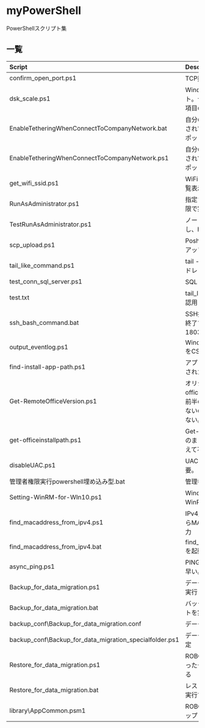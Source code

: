 # myPowerShell

PowerShellスクリプト集

## 一覧

| Script | Description |
| :---   | :--- |
| confirm_open_port.ps1 | TCP接続を試す |
| dsk_scale.ps1 | Windows10 拡大縮小とレイアウト。テキスト、アプリ、その他の項目のサイズを変更する |
| EnableTetheringWhenConnectToCompanyNetwork.bat | 自分のラップトップがWiFiに接続されていたら、モバイルホットスポットを起動する |
| EnableTetheringWhenConnectToCompanyNetwork.ps1 | 自分のラップトップがWiFiに接続されていたら、モバイルホットスポットを起動する |
| get_wifi_ssid.ps1 | WiFiアクセスポイントのSSIDを一覧表示する |
| RunAsAdministrator.ps1 | 指定されたスクリプトを管理者権限で実行する |
| TestRunAsAdministrator.ps1 | ノートパッドを管理者権限で実行し、hostsファイルを編集する |
| scp_upload.ps1 | Posh-SSH を使用してファイルをアップロードする |
| tail_like_command.ps1 | tail -f のような挙動をするコマンドレット |
| test_conn_sql_server.ps1 | SQL Server へ接続するテスト用 |
| test.txt | tail_like_command.ps1の動作確認用 |
| ssh_bash_command.bat | SSH接続してコマンドを実行して終了するバッチ(Windows10 1803以降) |
| output_eventlog.ps1 | Windows Application Event log をCSV出力 |
| find-install-app-path.ps1 | アプリケーションがインストールされた場所を取得する |
| Get-RemoteOfficeVersion.ps1 | オリジナル。get-officeinstallpath.ps1の元ネタ。前半の処理がどこへも戻されていないので多分そののままでは使えない。 |
| get-officeinstallpath.ps1 | Get-RemoteOfficeVersion.ps1そのままだと使えないので、てを加えて不要なものをそぎ落とした。 |
| disableUAC.ps1 | UACを無効にする。再起動が必要。 |
| 管理者権限実行powershell埋め込み型.bat | 管理者権限でPowerShellを実行。 |
| Setting-WinRM-for-WIn10.ps1 | Windows10クライアントへWinRM設定を行う。 |
| find_macaddress_from_ipv4.ps1 | IPv4/24範囲にPingを送信ARPからMACアドレスを収集してCSV出力 |
| find_macaddress_from_ipv4.bat | find_macaddress_from_ipv4.ps1を起動するバッチ |
| async_ping.ps1 | PINGを非同期で行う。処理速度が早い。 |
| Backup_for_data_migration.ps1 | データ移行のためのバックアップ実行 |
| Backup_for_data_migration.bat | バックアップPowershellスクリプトを実行する |
| backup_conf\Backup_for_data_migration.conf | データ移行個別フォルダ設定 |
| backup_conf\Backup_for_data_migration_specialfolder.ps1 | データ移行スペシャルフォルダ設定 |
| Restore_for_data_migration.ps1 | ROBOCOPYでバックアップをとったデータを別のPCレストアする |
| Restore_for_data_migration.bat | レストアPowershellスクリプトを実行する |
| library\AppCommon.psm1 | ROBOCOPYを使用したバックアップレストア用のライブラリ |

